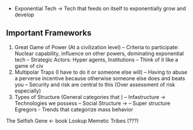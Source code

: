 - Exponential Tech → Tech that feeds on itself to exponentially grow and develop

## Important Frameworks
1. Great Game of Power (At a civilization level)
	– Criteria to participate: Nuclear capability, influence on other powers, dominating exponential tech
	– Strategic Actors: Hyper agents, Institutions
	– Think of it like a game of civ
2. Multipolar Traps (I have to do it or someone else will)
	–  Having to abuse a perverse incentive because otherwise someone else does and beats you
	– Security and risk are central to this (Over assessment of risk especially)
3. Types of Structure (General categories that )
	– Infastructure → Technologies we possess
	– Social Structure →
	– Super structure 
Egregors - Trends that categorize mass behavior

The Selfish Gene ← book
Lookup Memetic Tribes (???)